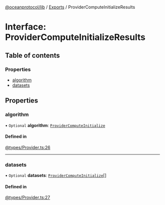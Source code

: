 [@oceanprotocol/lib](../README.md) / [Exports](../modules.md) / ProviderComputeInitializeResults

# Interface: ProviderComputeInitializeResults

## Table of contents

### Properties

- [algorithm](ProviderComputeInitializeResults.md#algorithm)
- [datasets](ProviderComputeInitializeResults.md#datasets)

## Properties

### algorithm

• `Optional` **algorithm**: [`ProviderComputeInitialize`](ProviderComputeInitialize.md)

#### Defined in

[@types/Provider.ts:26](https://github.com/oceanprotocol/ocean.js/blob/fbcd13ac/src/@types/Provider.ts#L26)

___

### datasets

• `Optional` **datasets**: [`ProviderComputeInitialize`](ProviderComputeInitialize.md)[]

#### Defined in

[@types/Provider.ts:27](https://github.com/oceanprotocol/ocean.js/blob/fbcd13ac/src/@types/Provider.ts#L27)
